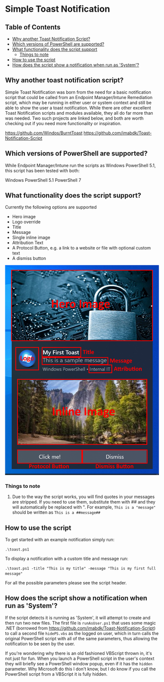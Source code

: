 # Simple Toast Notification

## Table of Contents
- [Why another Toast Notification Script?](#Why-another-toast-notification-script?)
- [Which versions of PowerShell are supported?](#Which-versions-of-PowerShell-are-supported?)
- [What functionality does the script support](#What-functionality-does-the-script-support?)
  - [Things to note](#Things-to-note)
- [How to use the script](#How-to-use-the-script)
- [How does the script show a notification when run as 'System'?](#How-does-the-script-show-a-notification-when-run-as-'System'?)

## Why another toast notification script?
Simple Toast Notification was born from the need for a basic notification script that could be called from an Endpoint Manager/Intune Remediation script, which may be running in either user or system context and still be able to show the user a toast notification. While there are other excellent Toast Notification scripts and modules available, they all do far more than was needed. Two such projects are linked below, and both are worth checking out if you need more functionality or inspiration.

https://github.com/Windos/BurntToast
https://github.com/imabdk/Toast-Notification-Script

## Which versions of PowerShell are supported?
While Endpoint Manager/Intune run the scripts as Windows PowerShell 5.1, this script has been tested with both:

Windows PowerShell 5.1
PowerShell 7

## What functionality does the script support?
Currently the following options are supported

* Hero image
* Logo override
* Title
* Message
* Single inline image
* Attribution Text
* A Protocol Button, e.g. a link to a website or file with optional custom text
* A dismiss button

![Toast Image](./assets/exampleToast.png)
### Things to note

1. Due to the way the script works, you will find quotes in your messages are stripped. If you need to use them, substitute them with ## and they will automatically be replaced with ". For example, `This is a "message"` should be written as `This is a ##message##`

## How to use the script
To get started with an example notification simply run:

`.\toast.ps1`

To display a notification with a custom title and message run:

`.\toast.ps1 -title "This is my title" -message "This is my first full message"`

For all the possible parameters please see the script header.

## How does the script show a notification when run as 'System'?
If the script detects it is running as 'System', it will attempt to create and then run two new files. The first file is `runAsUser.ps1` that uses some magic .NET (borrowed from https://github.com/imabdk/Toast-Notification-Script) to call a second file `hidePS.vbs` as the logged on user, which in turn calls the original PowerShell script with all of the same parameters, thus allowing the notification to be seen by the user. 

If you're wondering why there is an old fashioned VBScript thrown in, it's not just for fun. When you launch a PowerShell script in the user's context they will briefly see a PowerShell window popup, even if it has the `hidden` parameter. Why Microsoft do this I don't know, but I do know if you call the PowerShell script from a VBScript it is fully hidden.